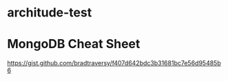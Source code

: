 # architude-test

# MongoDB Cheat Sheet
https://gist.github.com/bradtraversy/f407d642bdc3b31681bc7e56d95485b6

